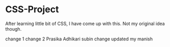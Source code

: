 # CSS-Project
After learning little bit of CSS, I have come up with this. Not my original idea though.

change 1
change 2
Prasika Adhikari
subin change
updated my manish

